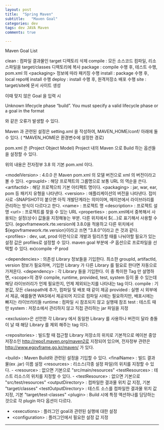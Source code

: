 ```yaml
---
layout: post
title:  "Spring Maven"
subtitle:   "Maven Goal"
categories: dev
tags: dev JAVA Maven
comments: true

---
```


Maven Goal List


clean 	: 컴파일 결과물인 target 디렉토리 삭제
compile : 모든 소스코드 컴파일, 리소스파일을 target/classes 디렉토리에 복사
package : compile 수행 후, 테스트 수행, pom.xml 의 &lt;packaging&gt; 정보에 따라 패키징 수행
install : package 수행 후, local repo에 install 수행
deploy	: install 수행 후, 원격저장소 배포 수행
site 	: target/site에 문서 사이트 생성

이때 맞지 않은 Goal 을 입력 시 

Unknown lifecycle phase “build”. You must specify a valid lifecycle phase or a goal in the format

와 같은 오류가 발생할 수 있다.

Maven 과 관련된 설정은 
setting.xml 을 작성하여,  MAVEN_HOME/conf/ 아래에 둘 수 있다. ( *MAVEN_HOME은 환경변수에 설정한 경로)


pom.xml 은 (Project Object Model) Project 내의 Maven 으로 Build 하는 옵션들을 설정할 수 있다.

<script src="https://gist.github.com/poorwolf01/c46d7fb592a455779b34c3b72dd9c940.js"></script>

위의 내용은 전자정부 3.8 의 기본 pom.xml 이다.

&lt;modelVersion&gt;	: 4.0.0 은 Maven pom.xml 의 모델 버전으로 xml 의 버전이라고 볼 수 있다.
&lt;groupId&gt;			: 해당 프로젝트의 그룹명으로 보통 URL 의 역순을 쓴다.
&lt;artifactId&gt; 		: 해당 프로젝으틔 기본 아티팩트 명이다.
&lt;packaging&gt;		: jar, war, ear, pom 등 패키지 유형을 나타낸다.
&lt;version&gt;			: 애플리케이션의 버전을 나타낸다. 접미사로 -SNAPSHOT이 붙으면 아직 개발단계라는 의미이며, 메이븐에서 라이브러리를 관리하는 방식이 다르다고 한다.
&lt;name&gt; 			: 프로젝트 명
&lt;description&gt; 	: 프로젝트 설명
&lt;url&gt; 			: 프로젝트를 찾을 수 있는 URL
&lt;properties&gt; 		: pom.xml에서 중복해서 사용되는 설정(상수) 값들을 지정해놓는 부분. 다른 위치에서 ${...}로 표기해서 사용할 수 있다. (egovframework.rte.version에 3.8.0을 적용하고 다른 위치에서 ${egovframework.rte.version}이라고 쓰면 "3.8.0"이라고 쓴 것과 같다.
&lt;profiles&gt;		: dev, uat, prod 이런식으로 개발과 릴리즈할 때를 나눠야할 필요가 있는 설정 값은 profiles로 설정할 수 있다. maven goal 부분에 -P 옵션으로 프로파일을 선택할 수 있다. ex)compile -P prod

&lt;dependencies&gt;	: 의존성 Library 정보들을 기입한다. 최소한 groupId, artifactId, version 정보가 필요하며, 기입한 Library 가 다른 Library 를 필요로 한다면 자동으로 가져온다.
&lt;dependency&gt;		: 각 Library 들을 기입한다. 이 중 특이한 Tag 만 설명하면, 
&lt;scope&gt;의 경우 compile, runtime, provided, test, system 등이 올 수 있는데 해당 라이브러리가 언제 필요한지, 언제 제외되는지를 나타내는 tag 이다.
	compile		: 기본값, 모든 classpath에 추가, 컴파일 및 배포 때 같이 제공
	provided	: 실행 시 외부에서 제공, 예를들면 WAS에서 제공되어 지므로 컴파일 시에는 필요하지만, 배포시에는 빠지는 라이브러리들
	runtime		: 컴파일 시 참조되지 않고 실행때 참조
	test 		: 테스트 때만
	system 		: 저장소에서 관리하지 않고 직접 관리하는 jar 파일을 지정

&lt;exclusion&gt;은 선언한 각 Library 에서 동일한 Library 를 사용하나 버전이 달라 충돌이 날 때 해당 Library 를 제외 해주는 tag 이다.

&lt;repositories&gt;	: 빌드할 때 접근할 Library 저장소의 위치로 기본적으로 메이븐 중앙 저장소인 http://repo1.maven.org/maven2로 지정되어 있으며, 전자정부 관련은 http://www.egovframe.go.kr/maven/ 가 있다.

&lt;build&gt;			: Maven Build와 관련된 설정을 기입할 수 있다. 
&lt;finalName&gt; 		: 빌드 결과물(ex .jar) 이름 설정
&lt;resources&gt; 		: 리소스(각종 설정 파일)의 위치를 지정할 수 있다. - &lt;resource&gt; : 없으면 기본으로 "src/main/resources"
&lt;testResources&gt; 	: 테스트 리소스의 위치를 지정할 수 있다. - &lt;testResource&gt; : 없으면 기본으로 "src/test/resources"
&lt;outputDirectory&gt; : 컴파일한 결과물 위치 값 지정, 기본 "target/classes"
&lt;testOutputDirectory&gt; : 테스트 소스를 컴파일한 결과물 위치 값 지정, 기본 "target/test-classes"
&lt;plugin&gt; 			: Build 시에 특정 액션하나를 담당하는 것으로 각 plugin 마다 옵션이 다르다. 
- &lt;executions&gt; 	: 플러그인 goal과 관련된 실행에 대한 설정
- &lt;configuration&gt; : 플러그인에서 필요한 설정 값 지정



---

